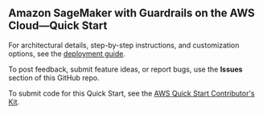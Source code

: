 ## Amazon SageMaker with Guardrails on the AWS Cloud—Quick Start

For architectural details, step-by-step instructions, and customization options, see the [deployment guide](https://aws-quickstart.github.io/quickstart-brillio-aws-service-catalog-amazon-sagemaker).

To post feedback, submit feature ideas, or report bugs, use the **Issues** section of this GitHub repo. 

To submit code for this Quick Start, see the [AWS Quick Start Contributor's Kit](https://aws-quickstart.github.io/).

